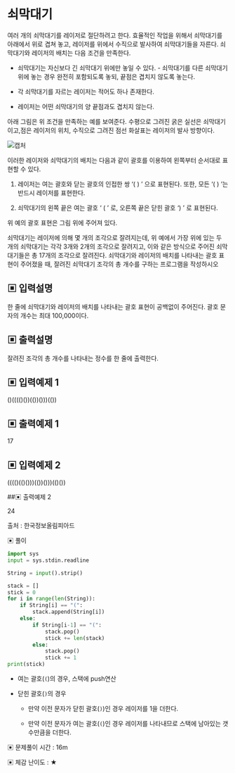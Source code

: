 # 쇠막대기

여러 개의 쇠막대기를 레이저로 절단하려고 한다. 효율적인 작업을 위해서 쇠막대기를 아래에서 위로 겹쳐 놓고, 레이저를 위에서 수직으로 발사하여 쇠막대기들을 자른다. 쇠막대기와 레이저의 배치는 다음 조건을 만족한다.
  
  - 쇠막대기는 자신보다 긴 쇠막대기 위에만 놓일 수 있다. - 쇠막대기를 다른 쇠막대기 위에 놓는 경우 완전히 포함되도록 놓되, 끝점은 겹치지 않도록 놓는다.
  
  - 각 쇠막대기를 자르는 레이저는 적어도 하나 존재한다.
  
  - 레이저는 어떤 쇠막대기의 양 끝점과도 겹치지 않는다.

아래 그림은 위 조건을 만족하는 예를 보여준다. 수평으로 그려진 굵은 실선은 쇠막대기이고,점은 레이저의 위치, 수직으로 그려진 점선 화살표는 레이저의 발사 방향이다.

![캡처](https://github.com/dnwls16071/TIL/assets/106802375/1562de06-10c1-4e89-b6d3-d4b65a471a8b)

이러한 레이저와 쇠막대기의 배치는 다음과 같이 괄호를 이용하여 왼쪽부터 순서대로 표현할 수 있다.

1. 레이저는 여는 괄호와 닫는 괄호의 인접한 쌍 ‘( ) ’ 으로 표현된다. 또한, 모든 ‘( ) ’는 반드시 레이저를 표현한다.

2. 쇠막대기의 왼쪽 끝은 여는 괄호 ‘ ( ’ 로, 오른쪽 끝은 닫힌 괄호 ‘) ’ 로 표현된다.

위 예의 괄호 표현은 그림 위에 주어져 있다.

쇠막대기는 레이저에 의해 몇 개의 조각으로 잘려지는데, 위 예에서 가장 위에 있는 두 개의 쇠막대기는 각각 3개와 2개의 조각으로 잘려지고, 이와 같은 방식으로 주어진 쇠막대기들은 총 17개의 조각으로 잘려진다.
쇠막대기와 레이저의 배치를 나타내는 괄호 표현이 주어졌을 때, 잘려진 쇠막대기 조각의 총 개수를 구하는 프로그램을 작성하시오

## ▣ 입력설명

한 줄에 쇠막대기와 레이저의 배치를 나타내는 괄호 표현이 공백없이 주어진다. 괄호 문자의 개수는 최대 100,000이다.

## ▣ 출력설명

잘려진 조각의 총 개수를 나타내는 정수를 한 줄에 출력한다.

## ▣ 입력예제 1

()(((()())(())()))(())

## ▣ 출력예제 1

17

## ▣ 입력예제 2

(((()(()()))(())()))(()())

##▣ 출력예제 2

24

출처 : 한국정보올림피아드

▣ 풀이

```python
import sys
input = sys.stdin.readline

String = input().strip()

stack = []
stick = 0
for i in range(len(String)):
    if String[i] == "(":
        stack.append(String[i])
    else:
        if String[i-1] == "(":
            stack.pop()
            stick += len(stack)
        else:
            stack.pop()
            stick += 1
print(stick)
```

- 여는 괄호(`(`)의 경우, 스택에 push연산

- 닫힌 괄호(`)`의 경우
 
  - 만약 이전 문자가 닫힌 괄호(`)`)인 경우 레이저를 1을 더한다.
    
  - 만약 이전 문자가 여는 괄호(`(`)인 경우 레이저를 나타내므로 스택에 남아있는 갯수만큼을 더한다.

▣ 문제풀이 시간 : 16m

▣ 체감 난이도 : ★
